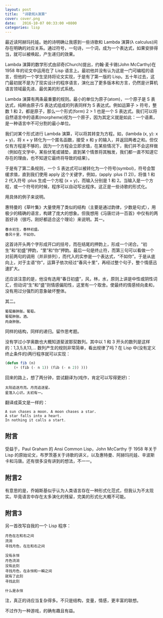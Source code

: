 ```yaml
---
layout: post
title:  "诗歌和λ演算"
cover: cover.png
date:   2016-10-07 00:33:00 +0800
categories: lisp
---
```


最近读阿赫玛托娃。她的诗明确让我感到一些诗歌和 Lambda 演算(λ calculus)间存在明确的对应关系。通过符号，一句诗，一个词，成为一个表达式，如果安排得当，就可以被唤起，产生递归的效果。

Lambda 演算的数学形式由邱奇(Church)提出，约翰·麦卡锡(John McCarthy)在 1958 年的论文中运用在了 Lisp 语言上。最初他并没有认为这是一门可编程的语言，但他的一个学生坚持将论文实现，于是有了第一版的 Lisp。五十年过去，这门最初就不是为了现实设计的程序语言，演化出了更多版本和方言，仍然是计算机语言领域最先进、最优美的形式系统。

Lambda 演算有两条最重要的规则。最小的单位为原子(atom)，一个原子是 S 表达式，纯粹由原子/S 表达式组成的列表同样为 S 表达式。例如运算子 > 符号，整数 1 和 2，都是原子，那么一个形式(form) 2 > 1 也是一个 S 表达式。我们可以将自然语言中的语素(morpheme)视为一个原子，因为其定义就是如此：一个语素，是一种语言中不可分割的最小单位。

我们对某个形式进行 Lambda 演算，可以将其转变为方程。如，(lambda (x, y): x + y)，将 x + y 转化为一个匿名函数，接受 x 和 y 的输入，并返回两者之和。但仅仅有方程是不够的，因为一个方程会立即求值，在某些情况下，我们并不会这样做（例如在文学中，某些伏笔或铺垫，直到某个情景将其触发，我们都一直不知道它存在的理由，也不知道它最终将导致的结果）。

于是有了第二条规则，一个 S 表达式可以被转化为一个符号(symbol)，符号会暂缓求值，直到我们使用 apply 这个关键字，例如，(apply :plus (1 2))，将值 1 和 2 代入符号 :plus 生成一个方程 (x + y)，而输入分别是 1 和 2。当输入是一个方程，或一个符号的时候，程序可以自动写出程序。这正是一些诗歌的形式化。

用具体的例子来说明。

惠特曼的《草叶集》大量使用了类似的结构（主要是通过韵律，少数是句式），用极少的精确的语言，构建了庞大的想象。但我想用《冯唐烂诗一百首》中仅有的两首好诗（很巧，刚好都适合这个理论）来说明。其一。

```
春水初生，春林初盛。
春风十里，不如你。
```

这首诗开头两个字形成开口的括号，而在结尾的押韵上，形成一个闭合。“初生”和“初盛”押韵，“里”和“你”押韵。最后一句是终止符，而第三句可以看做一个对前两句的调用（并非排列），而代入的实参是一个表达式，“不如你”。于是从底向上，对于主语“你”，运算子依次经过“春风十里”，再经过整个句子，整个情感迅速扩大。

还应该注意的是，他没有选用“春日初盛”，风，林，水，原则上讲是中性或阴性词汇，但动词“生”和“盛”则情感偏阳性，这里有一个取舍。使最终的情感倾向柔和，没有用过分强烈的意象破坏整体。

其二。

```
葡萄藤肿胀。葡萄。
葡萄肿胀。酒。
肉身肿胀。
```

同样的结构，同样的递归。留作思考题。

没有学过小学奥数也大概知道斐波那契数列。其中以 1 和 3 开头的数列是这样的：1,3,5,8,13,... 数列产生的规则非常简单，看出规律了吗？在 Lisp 中(没有定义终止条件的)两行程序就可以实现：

```lisp
(defun fib (n)
    (+ (fib (- n 1)) (fib (- n 2)) )))
```

回来的路上，想了两分钟，尝试翻译为(戏作，肯定可以写得更好)：

```
太阳追逐月亮。月亮追逐星。
星落入心识。太初有一。
```

翻译成英文是一样的：

```
A sun chases a moon. A moon chases a star.
A star falls into a heart.
In nothing it calls a start.
```

## 附言

受益于，Paul Graham 的 Ansi Common Lisp，John McCarthy 于 1958 年关于 Lisp 的原始论文，布罗茨基关于诗歌的讲义，以及惠特曼、阿赫玛托娃、辛波斯卡和冯唐。还有很多没有讲到的想法，不一一。

## 附言2

有意思的是，乔姆斯基似乎认为人类语言存在一种形式化范式，但我认为不太现实。毕竟语言中存在太多演化的残留，完美的形式化大概不可能。

## 附言3

另一首改写自我的一个 Lisp 程序：

```
月色在左和右之间 
流淌 
寻找月色，在左和右之间 

没有永恒 
月色流淌 
没有此刻 
寻找月色，在永恒和一瞬之间 
就有了此刻 
寻找此刻

什么是永恒
```

注，真正的诗应当复杂得多。不只是结构，变量，情感，更丰富的联想。 

不过作为一种游戏，的确有趣且有益。
